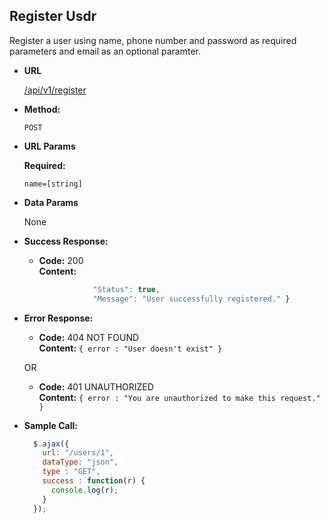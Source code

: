**Register Usdr**
----
  Register a user using name, phone number and password as required parameters and email as an optional paramter.

* **URL**

  <a href="">/api/v1/register</a>

* **Method:**

  `POST`
  
*  **URL Params**

   **Required:**
 
   `name=[string]`

* **Data Params**

  None

* **Success Response:**

  * **Code:** 200 <br />
    **Content:** 
    ```javascript {
                "Status": true,
                "Message": "User successfully registered." }
    ```
 
* **Error Response:**

  * **Code:** 404 NOT FOUND <br />
    **Content:** `{ error : "User doesn't exist" }`

  OR

  * **Code:** 401 UNAUTHORIZED <br />
    **Content:** `{ error : "You are unauthorized to make this request." }`

* **Sample Call:**

  ```javascript
    $.ajax({
      url: "/users/1",
      dataType: "json",
      type : "GET",
      success : function(r) {
        console.log(r);
      }
    });
  ```